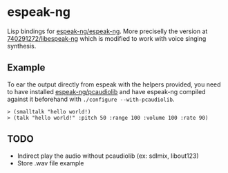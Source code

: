 # espeak-ng

Lisp bindings for [espeak-ng/espeak-ng](https://github.com/espeak-ng/espeak-ng). More preciselly the version at [740291272/libespeak-ng](https://github.com/740291272/libespeak-NG) which is modified to work with voice singing synthesis.

## Example
To ear the output directly from espeak with the helpers provided, you need to have installed [espeak-ng/pcaudiolib](https://github.com/espeak-ng/pcaudiolib) and have espeak-ng compiled against it beforehand with `./configure --with-pcaudiolib`.
```
> (smalltalk "hello world!)
> (talk "hello world!" :pitch 50 :range 100 :volume 100 :rate 90)
```

## TODO
* Indirect play the audio without pcaudiolib (ex: sdlmix, libout123)
* Store .wav file example
